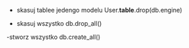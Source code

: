 
- skasuj tablee jedengo modelu
User.__table__.drop(db.engine)

- skasuj wszystko
db.drop_all()

-stworz wszystko
db.create_all()